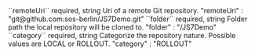 <tr>
<td>``remoteUri``</td>
<td>required, string</td>
<td>Uri of a remote Git repository.</td>
<td>"remoteUri" : "git@github.com:sos-berlin/JS7Demo.git"</td>
<td></td>
</tr>
<tr>
<td>``folder``</td>
<td>required, string</td>
<td>Folder path the local repository will be cloned to.</td>
<td>"folder" : "/JS7Demo"</td>
<td></td>
</tr>
<tr>
<td>``category``</td>
<td>required, string</td>
<td>Categorize the repository nature. Possible values are LOCAL or ROLLOUT.</td>
<td>"category" : "ROLLOUT"</td>
<td></td>
</tr>
